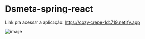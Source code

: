 # Dsmeta-spring-react
Link pra acessar a aplicação: https://cozy-crepe-1dc719.netlify.app

![image](https://user-images.githubusercontent.com/79578694/179367093-45488134-caee-46fb-aeb6-e514d989f3e5.png)
